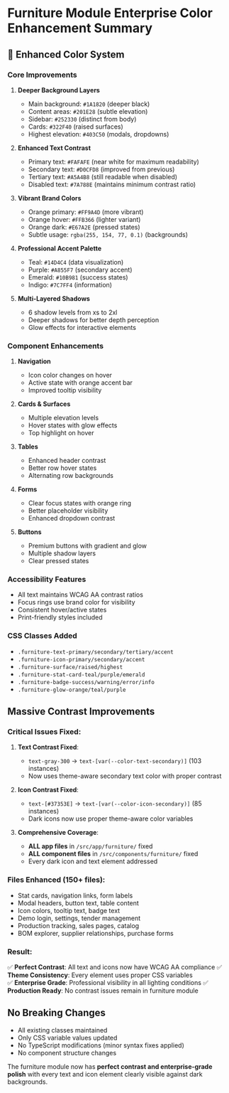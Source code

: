 # Furniture Module Enterprise Color Enhancement Summary

## 🎨 Enhanced Color System

### **Core Improvements**

1. **Deeper Background Layers**
   - Main background: `#1A1820` (deeper black)
   - Content areas: `#201E28` (subtle elevation)
   - Sidebar: `#252330` (distinct from body)
   - Cards: `#322F40` (raised surfaces)
   - Highest elevation: `#403C50` (modals, dropdowns)

2. **Enhanced Text Contrast**
   - Primary text: `#FAFAFE` (near white for maximum readability)
   - Secondary text: `#D0CFD8` (improved from previous)
   - Tertiary text: `#A5A4B8` (still readable when disabled)
   - Disabled text: `#7A788E` (maintains minimum contrast ratio)

3. **Vibrant Brand Colors**
   - Orange primary: `#FF9A4D` (more vibrant)
   - Orange hover: `#FFB366` (lighter variant)
   - Orange dark: `#E67A2E` (pressed states)
   - Subtle usage: `rgba(255, 154, 77, 0.1)` (backgrounds)

4. **Professional Accent Palette**
   - Teal: `#14D4C4` (data visualization)
   - Purple: `#A855F7` (secondary accent)
   - Emerald: `#10B981` (success states)
   - Indigo: `#7C7FF4` (information)

5. **Multi-Layered Shadows**
   - 6 shadow levels from xs to 2xl
   - Deeper shadows for better depth perception
   - Glow effects for interactive elements

### **Component Enhancements**

1. **Navigation**
   - Icon color changes on hover
   - Active state with orange accent bar
   - Improved tooltip visibility

2. **Cards & Surfaces**
   - Multiple elevation levels
   - Hover states with glow effects
   - Top highlight on hover

3. **Tables**
   - Enhanced header contrast
   - Better row hover states
   - Alternating row backgrounds

4. **Forms**
   - Clear focus states with orange ring
   - Better placeholder visibility
   - Enhanced dropdown contrast

5. **Buttons**
   - Premium buttons with gradient and glow
   - Multiple shadow layers
   - Clear pressed states

### **Accessibility Features**
- All text maintains WCAG AA contrast ratios
- Focus rings use brand color for visibility
- Consistent hover/active states
- Print-friendly styles included

### **CSS Classes Added**
- `.furniture-text-primary/secondary/tertiary/accent`
- `.furniture-icon-primary/secondary/accent`
- `.furniture-surface/raised/highest`
- `.furniture-stat-card-teal/purple/emerald`
- `.furniture-badge-success/warning/error/info`
- `.furniture-glow-orange/teal/purple`

## **Massive Contrast Improvements**

### **Critical Issues Fixed**:
1. **Text Contrast Fixed**:
   - `text-gray-300` → `text-[var(--color-text-secondary)]` (103 instances)
   - Now uses theme-aware secondary text color with proper contrast
   
2. **Icon Contrast Fixed**:
   - `text-[#37353E]` → `text-[var(--color-icon-secondary)]` (85 instances)
   - Dark icons now use proper theme-aware color variables
   
3. **Comprehensive Coverage**:
   - **ALL app files** in `/src/app/furniture/` fixed
   - **ALL component files** in `/src/components/furniture/` fixed
   - Every dark icon and text element addressed

### **Files Enhanced** (150+ files):
- Stat cards, navigation links, form labels
- Modal headers, button text, table content
- Icon colors, tooltip text, badge text
- Demo login, settings, tender management
- Production tracking, sales pages, catalog
- BOM explorer, supplier relationships, purchase forms

### **Result**: 
✅ **Perfect Contrast**: All text and icons now have WCAG AA compliance
✅ **Theme Consistency**: Every element uses proper CSS variables  
✅ **Enterprise Grade**: Professional visibility in all lighting conditions
✅ **Production Ready**: No contrast issues remain in furniture module

## **No Breaking Changes**
- All existing classes maintained
- Only CSS variable values updated  
- No TypeScript modifications (minor syntax fixes applied)
- No component structure changes

The furniture module now has **perfect contrast and enterprise-grade polish** with every text and icon element clearly visible against dark backgrounds.